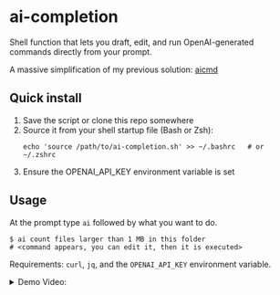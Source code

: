ai-completion
==============

Shell function that lets you draft, edit, and run OpenAI-generated commands directly from your prompt.

A massive simplification of my previous solution: [aicmd](https://github.com/XanderStrike/aicmd)

Quick install
-------------
1. Save the script or clone this repo somewhere
2. Source it from your shell startup file (Bash or Zsh):
   ```shell
   echo 'source /path/to/ai-completion.sh' >> ~/.bashrc   # or ~/.zshrc
   ```
3. Ensure the OPENAI_API_KEY environment variable is set

Usage
-----
At the prompt type `ai` followed by what you want to do.

```shell
$ ai count files larger than 1 MB in this folder
# <command appears, you can edit it, then it is executed>
```

Requirements: `curl`, `jq`, and the `OPENAI_API_KEY` environment variable.

<details>
   <summary>Demo Video:</summary>
   https://github.com/user-attachments/assets/93185c1e-ba7b-4935-95a4-3d79eff8cd9c
</details>
